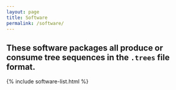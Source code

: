 ```yaml
---
layout: page
title: Software
permalink: /software/
---
```

## These software packages all produce or consume tree sequences in the `.trees` file format.
{% include software-list.html %}